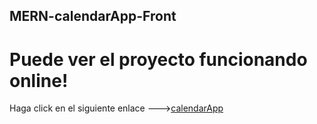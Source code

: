 ## MERN-calendarApp-Front


# Puede ver el proyecto funcionando online!

Haga click en el siguiente enlace --->[calendarApp](https://calendarapp-zapata.netlify.app)

